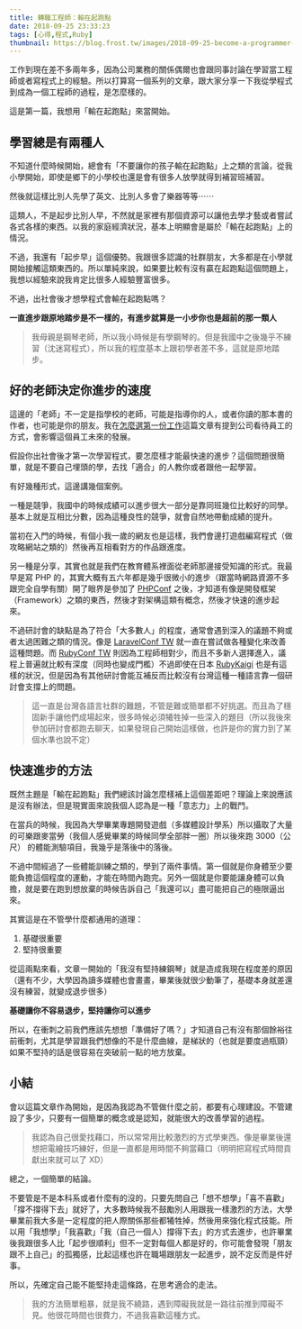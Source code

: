 ```yaml
---
title: 轉職工程師：輸在起跑點
date: 2018-09-25 23:33:23
tags: [心得,程式,Ruby]
thumbnail: https://blog.frost.tw/images/2018-09-25-become-a-programmer-lose-at-the-starting-line/thumbnail.jpg
---
```


工作到現在差不多兩年多，因為公司業務的關係偶爾也會跟同事討論在學習當工程師或者寫程式上的經驗。所以打算寫一個系列的文章，跟大家分享一下我從學程式到成為一個工程師的過程，是怎麼樣的。

這是第一篇，我想用「輸在起跑點」來當開始。

<!-- more -->

## 學習總是有兩種人

不知道什麼時候開始，總會有「不要讓你的孩子輸在起跑點」上之類的言論，從我小學開始，即使是鄉下的小學校也還是會有很多人放學就得到補習班補習。

然後就這樣比別人先學了英文、比別人多會了樂器等等⋯⋯

這類人，不是起步比別人早，不然就是家裡有那個資源可以讓他去學才藝或者嘗試各式各樣的東西。以我的家庭經濟狀況，基本上明顯會是屬於「輸在起跑點」上的情況。

不過，我還有「起步早」這個優勢。我跟很多認識的社群朋友，大多都是在小學就開始接觸這類東西的。所以單純來說，如果要比較有沒有贏在起跑點這個問題上，我想以經驗來說我肯定比很多人經驗豐富很多。

不過，出社會後才想學程式會輸在起跑點嗎？

**一直進步跟原地踏步是不一樣的，有進步就算是一小步你也是超前的那一類人**

> 我母親是鋼琴老師，所以我小時候是有學鋼琴的。但是我國中之後幾乎不練習（沈迷寫程式），所以我的程度基本上跟初學者差不多，這就是原地踏步。

## 好的老師決定你進步的速度

這邊的「老師」不一定是指學校的老師，可能是指導你的人，或者你讀的那本書的作者，也可能是你的朋友。我在[怎麼選第一份工作](https://blog.frost.tw/posts/2018/09/10/How-to-choose-your-first-job/)這篇文章有提到公司看待員工的方式，會影響這個員工未來的發展。

假設你出社會後才第一次學習程式，要怎麼樣才能最快速的進步？這個問題很簡單，就是不要自己埋頭的學，去找「適合」的人教你或者跟他一起學習。

有好幾種形式，這邊講幾個案例。

一種是競爭，我國中的時候成績可以進步很大一部分是靠同班幾位比較好的同學。基本上就是互相比分數，因為這種良性的競爭，就會自然地帶動成績的提升。

當初在入門的時候，有個小我一歲的網友也是這樣，我們會邊打遊戲編寫程式（做攻略網站之類的）然後再互相看對方的作品跟進度。

另一種是分享，其實也就是我們在教育體系裡面從老師那邊接受知識的形式。我最早是寫 PHP 的，其實大概有五六年都是幾乎很微小的進步（跟當時網路資源不多跟完全自學有關）開了眼界是參加了 [PHPConf](https://2016.phpconf.tw/)  之後，才知道有像是開發框架（Framework）之類的東西，然後才對架構這類有概念，然後才快速的進步起來。

不過研討會的缺點是為了符合「大多數人」的程度，通常會遇到深入的議題不夠或者太過困難之類的情況。像是 [LaravelConf TW](https://laravelconf.tw/zh-TW) 就一直在嘗試做各種變化來改善這種問題。而 [RubyConf TW](https://rubyconf.tw/) 則因為工程師相對少，而且不多新人選擇進入，議程上普遍就比較有深度（同時也變成門檻）不過即使在日本 [RubyKaigi](https://rubykaigi.org/) 也是有這樣的狀況，但是因為有其他研討會能互補反而比較沒有台灣這種一種語言靠一個研討會支撐上的問題。

> 這一直是台灣各語言社群的難題，不管是難或簡單都不好挑選。而且為了穩固新手讓他們成場起來，很多時候必須犧牲掉一些深入的題目（所以我後來參加研討會都跑去聊天，如果發現自己開始這樣做，也許是你的實力到了某個水準也說不定）

## 快速進步的方法

既然主題是「輸在起跑點」我們總該討論怎麼樣補上這個差距吧？理論上來說應該是沒有辦法，但是現實面來說我個人認為是一種「意志力」上的戰鬥。

在當兵的時候，我因為大學畢業專題開發遊戲（多媒體設計學系）所以攝取了大量的可樂跟麥當勞（我個人感覺畢業的時候同學全部胖一圈）所以後來跑 3000（公尺） 的體能測驗項目，我幾乎是落後中的落後。

不過中間經過了一些體能訓練之類的，學到了兩件事情。第一個就是你身體至少要能負擔這個程度的運動，才能在時間內跑完。另外一個就是你要能讓身體可以負擔，就是要在跑到想放棄的時候告訴自己「我還可以」盡可能把自己的極限逼出來。

其實這是在不管學什麼都通用的道理：

1. 基礎很重要
2. 堅持很重要

從這兩點來看，文章一開始的「我沒有堅持練鋼琴」就是造成我現在程度差的原因（還有不少，大學因為讀多媒體也會畫畫，畢業後就很少動筆了，基礎本身就差還沒有練習，就變成退步很多）

**基礎讓你不容易退步，堅持讓你可以進步**

所以，在衝刺之前我們應該先想想「準備好了嗎？」才知道自己有沒有那個餘裕往前衝刺，尤其是學習跟我們想像的不是什麼曲線，是梯狀的（也就是要度過瓶頸）如果不堅持的話是很容易在突破前一點的地方放棄。

## 小結

會以這篇文章作為開始，是因為我認為不管做什麼之前，都要有心理建設。不管建設了多少，只要有一個簡單的概念或是認知，就能很大的改善學習的過程。

> 我認為自己很愛找藉口，所以常常用比較激烈的方式學東西。像是畢業後還想把電繪技巧練好，但是一直都是用時間不夠當藉口（明明把寫程式時間貢獻出來就可以了 XD）

總之，一個簡單的結論。

不要管是不是本科系或者什麼有的沒的，只要先問自己「想不想學」「喜不喜歡」「撐不撐得下去」就好了，大多數時候我不鼓勵別人用跟我一樣激烈的方法，大學畢業前我大多是一定程度的把人際關係那些都犧牲掉，然後用來強化程式技能。所以用「我想學」「我喜歡」「我（自己一個人）撐得下去」的方式去進步，也許畢業後我跟很多人比「起步很順利」但不一定對每個人都是好的，你可能會發現「朋友跟不上自己」的孤獨感，比起這樣也許在職場跟朋友一起進步，說不定反而是件好事。

所以，先確定自己能不能堅持走這條路，在思考適合的走法。

> 我的方法簡單粗暴，就是我不繞路，遇到障礙我就是一路往前推到障礙不見。他很花時間也很費力，不過我喜歡這種方式。
